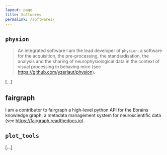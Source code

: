 ```yaml
---
layout: page
title: Softwares
permalink: /softwares/
---
```


## `physion`

> An integrated software 
I am the lead developer of `physion`: a software for the acquisition, the pre-processing, the standardisation, the analysis and the sharing of neurophysiological data in the context of visual processing in behaving mice (see https://github.com/yzerlaut/physion).


[...]

## fairgraph

I am a contributor to fairgraph a high-level python API for the Ebrains knowledge graph: a metadata management system for neuroscientific data (see https://fairgraph.readthedocs.io).

## `plot_tools`

[...]



